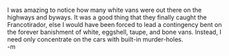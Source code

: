 I was amazing to notice how many white vans were out there on the highways and byways.  It was a good thing that they finally caught the Francotirador, else I would have been forced to lead a contingency bent on the forever banishment of white, eggshell, taupe, and bone vans.  Instead, I need only concentrate on the cars with built-in murder-holes.<br/>
-m
